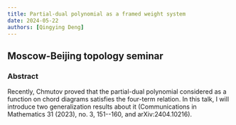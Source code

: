 ```yaml
---
title: Partial-dual polynomial as a framed weight system
date: 2024-05-22
authors: [Qingying Deng]
---
```


## Moscow-Beijing topology seminar

### Abstract

Recently, Chmutov proved that the partial-dual polynomial considered as a function on chord diagrams satisfies the four-term relation. In this talk, I will introduce two generalization results about it (Communications in Mathematics 31 (2023), no. 3, 151--160, and arXiv:2404.10216).
  
